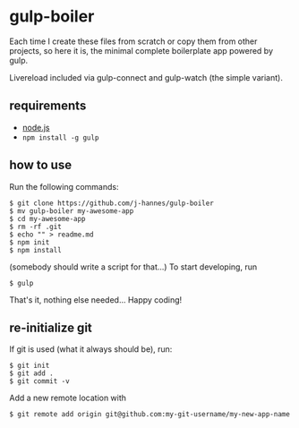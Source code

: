 gulp-boiler
===========

Each time I create these files from scratch or copy them from other projects,
so here it is, the minimal complete boilerplate app powered by gulp.

Livereload included via gulp-connect and gulp-watch (the simple variant).

requirements
------------

  * [node.js](http://nodejs.org)
  * ```npm install -g gulp```

how to use
----------

Run the following commands:

    $ git clone https://github.com/j-hannes/gulp-boiler
    $ mv gulp-boiler my-awesome-app
    $ cd my-awesome-app
    $ rm -rf .git
    $ echo "" > readme.md
    $ npm init
    $ npm install

(somebody should write a script for that...) To start developing, run

    $ gulp

That's it, nothing else needed... Happy coding!


re-initialize git
-----------------

If git is used (what it always should be), run:

    $ git init
    $ git add .
    $ git commit -v

Add a new remote location with
    
    $ git remote add origin git@github.com:my-git-username/my-new-app-name
